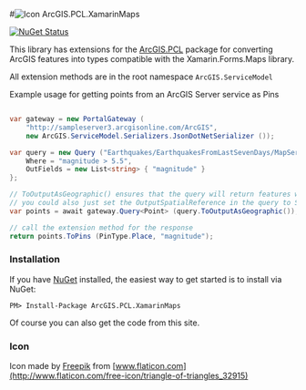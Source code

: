 #![Icon](https://raw.githubusercontent.com/davetimmins/ArcGIS.PCL/master/gateway.png) ArcGIS.PCL.XamarinMaps

[![NuGet Status](http://img.shields.io/badge/NuGet-0.1.0-blue.svg?style=flat)](https://www.nuget.org/packages/ArcGIS.PCL.XamarinMaps/) 

This library has extensions for the [ArcGIS.PCL](https://github.com/davetimmins/ArcGIS.PCL) package for converting ArcGIS features into types compatible with the Xamarin.Forms.Maps library.

All extension methods are in the root namespace `ArcGIS.ServiceModel`

Example usage for getting points from an ArcGIS Server service as Pins

```csharp

var gateway = new PortalGateway (
	"http://sampleserver3.arcgisonline.com/ArcGIS", 
	new ArcGIS.ServiceModel.Serializers.JsonDotNetSerializer ());

var query = new Query ("Earthquakes/EarthquakesFromLastSevenDays/MapServer/0".AsEndpoint()) {
	Where = "magnitude > 5.5",
	OutFields = new List<string> { "magnitude" }
};

// ToOutputAsGeographic() ensures that the query will return features with a spatial reference of WGS84
// you could also just set the OutputSpatialReference in the query to SpatialReference.WGS84
var points = await gateway.Query<Point> (query.ToOutputAsGeographic());

// call the extension method for the response
return points.ToPins (PinType.Place, "magnitude");
```

### Installation
If you have [NuGet](http://nuget.org) installed, the easiest way to get started is to install via NuGet:

    PM> Install-Package ArcGIS.PCL.XamarinMaps

Of course you can also get the code from this site.

### Icon

Icon made by [Freepik](http://www.freepik.com) from [www.flaticon.com](http://www.flaticon.com/free-icon/triangle-of-triangles_32915)
           
